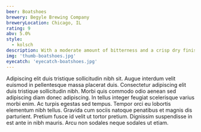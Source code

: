 ```yaml
---
beer: Boatshoes
brewery: Begyle Brewing Company
breweryLocation: Chicago, IL
rating: 9
abv: 5.0%
style:
  - kolsch
description: With a moderate amount of bitterness and a crisp dry finish, this light, malt-forward Kölsch is made for leisure. It might be what a fool believes, but we think that peaceful, easy feeling is more of a mindset than anything a rich girl can buy.
img: 'thumb-boatshoes.jpg'
eyecatch: 'eyecatch-boatshoes.jpg'
---
```

Adipiscing elit duis tristique sollicitudin nibh sit. Augue interdum velit euismod in pellentesque massa placerat duis. Consectetur adipiscing elit duis tristique sollicitudin nibh. Morbi quis commodo odio aenean sed adipiscing diam donec adipiscing. In tellus integer feugiat scelerisque varius morbi enim. Ac turpis egestas sed tempus. Tempor orci eu lobortis elementum nibh tellus. Gravida cum sociis natoque penatibus et magnis dis parturient. Pretium fusce id velit ut tortor pretium. Dignissim suspendisse in est ante in nibh mauris. Arcu non sodales neque sodales ut etiam.